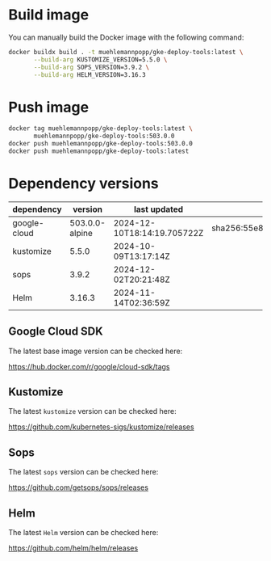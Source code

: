 # Build image

You can manually build the Docker image with the following command:

```bash
docker buildx build . -t muehlemannpopp/gke-deploy-tools:latest \
       --build-arg KUSTOMIZE_VERSION=5.5.0 \
       --build-arg SOPS_VERSION=3.9.2 \
       --build-arg HELM_VERSION=3.16.3
```

# Push image

```bash
docker tag muehlemannpopp/gke-deploy-tools:latest \
       muehlemannpopp/gke-deploy-tools:503.0.0
docker push muehlemannpopp/gke-deploy-tools:503.0.0
docker push muehlemannpopp/gke-deploy-tools:latest
```


# Dependency versions

| dependency   | version                 | last updated                 | digest                       |
|--------------|-------------------------|------------------------------|------------------------------|
| google-cloud | 503.0.0-alpine | 2024-12-10T18:14:19.705722Z | sha256:55e8b2405b965904dc8d874cb725a6f2939190688952f04bb73c9eacd000abe0 |
| kustomize    | 5.5.0        | 2024-10-09T13:17:14Z            |                              |
| sops         | 3.9.2             | 2024-12-02T20:21:48Z                 |                              |
| Helm         | 3.16.3             | 2024-11-14T02:36:59Z                 |                              |


## Google Cloud SDK

The latest base image version can be checked here:

<https://hub.docker.com/r/google/cloud-sdk/tags>


## Kustomize

The latest `kustomize` version can be checked here:

<https://github.com/kubernetes-sigs/kustomize/releases>


## Sops

The latest `sops` version can be checked here:

<https://github.com/getsops/sops/releases>


## Helm

The latest `Helm` version can be checked here:

<https://github.com/helm/helm/releases>
